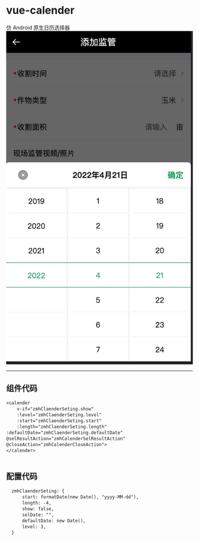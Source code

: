 # vue-calender

仿 Android 原生日历选择器
![效果截图](https://github.com/GentleWinnd/vue-calender/blob/main/%E6%88%AA%E5%9B%BE/1171650504618_.pic.jpg)
- - - - -

## 组件代码
```
<calender 
    v-if="zmhClaenderSeting.show" 
    :level="zmhClaenderSeting.level" 
    :start="zmhClaenderSeting.start" 
    :length="zmhClaenderSeting.length"    :defaultDate="zmhClaenderSeting.defaultDate" @selResultAction="zmhCalenderSelResultAction" @closeAction="zmhCalenderCloseAction">
</calender>


```
## 配置代码
```
  zmhClaenderSeting: { 
      start: formatDate(new Date(), "yyyy-MM-dd"), 
      length: -4,
      show: false,
      selDate: "", 
      defaultDate: new Date(), 
      level: 3, 
  }

